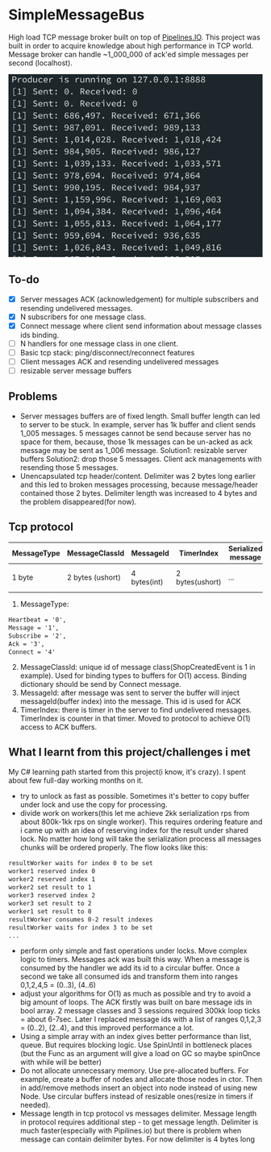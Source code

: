 # SimpleMessageBus
High load TCP message broker built on top of [Pipelines.IO](https://docs.microsoft.com/en-us/dotnet/standard/io/pipelines).
This project was built in order to acquire knowledge about high performance in TCP world.
Message broker can handle ~1_000_000 of ack'ed simple messages per second (localhost).

![Alt text](rps.png?raw=true)

## To-do
- [x] Server messages ACK (acknowledgement) for multiple subscribers and resending undelivered messages.
- [x] N subscribers for one message class. 
- [x] Connect message where client send information about message classes ids binding.
- [ ] N handlers for one message class in one client.
- [ ] Basic tcp stack: ping/disconnect/reconnect features
- [ ] Client messages ACK and resending undelivered messages
- [ ] resizable server message buffers

## Problems
- Server messages buffers are of fixed length. Small buffer length can led to server to be stuck.
  In example, server has 1k buffer and client sends 1_005 messages. 5 messages cannot be send because server has no space for them,
  because, those 1k messages can be un-acked as ack message may be sent as 1_006 message.
  Solution1: resizable server buffers
  Solution2: drop those 5 messages. Client ack managements with resending those 5 messages.
- Unencapsulated tcp header/content. Delimiter was 2 bytes long earlier and this led to broken messages processing,
  because message/header contained those 2 bytes. Delimiter length was increased to 4 bytes and the problem disappeared(for now).

## Tcp protocol

| MessageType | MessageClassId   | MessageId    | TimerIndex      | Serialized message | Delimiter            |
|-------------|------------------|--------------|-----------------| -------------------| ---------------------|
| 1 byte      | 2 bytes (ushort) | 4 bytes(int) | 2 bytes(ushort) | ...                | 4 bytes <, \r, \n, > |

1. MessageType:
```
Heartbeat = '0',
Message = '1',
Subscribe = '2',
Ack = '3',
Connect = '4'
```
2. MessageClassId: unique id of message class(ShopCreatedEvent is 1 in example). 
Used for binding types to buffers for O(1) access. Binding dictionary should be send by Connect message.
4. MessageId: after message was sent to server the buffer will inject messageId(buffer index) into the message. This id is used for ACK
5. TimerIndex: there is timer in the server to find undelivered messages. TimerIndex is counter in that timer. Moved to protocol to achieve O(1) access to ACK buffers.

## What I learnt from this project/challenges i met
My C# learning path started from this project(i know, it's crazy). I spent about few full-day working months on it.

- try to unlock as fast as possible. Sometimes it's better to copy buffer under lock and use the copy for processing.
- divide work on workers(this let me achieve 2kk serialization rps from about 800k-1kk rps on single worker).
This requires ordering feature and i came up with an idea of reserving index for the result under shared lock.
No matter how long will take the serialization process all messages chunks will be ordered properly.
The flow looks like this:
```
resultWorker waits for index 0 to be set
worker1 reserved index 0
worker2 reserved index 1
worker2 set result to 1
worker3 reserved index 2
worker3 set result to 2
worker1 set result to 0
resultWorker consumes 0-2 result indexes
resultWorker waits for index 3 to be set
...
```
- perform only simple and fast operations under locks. Move complex logic to timers.
  Messages ack was built this way. When a message is consumed by the handler we add its id to a circular buffer.
  Once a second we take all consumed ids and transform them into ranges 0,1,2,4,5 = (0..3), (4..6)
- adjust your algorithms for O(1) as much as possible and try to avoid a big amount of loops.
  The ACK firstly was built on bare message ids in bool array. 2 message classes and 3 sessions required 300kk loop ticks = about 6-7sec.
  Later I replaced message ids with a list of ranges 0,1,2,3 = (0..2), (2..4), and this improved performance a lot.
- Using a simple array with an index gives better performance than list, queue. But requires blocking logic.
  Use SpinUntil in bottleneck places (but the Func as an argument will give a load on GC so maybe spinOnce with while will be better)
- Do not allocate unnecessary memory. Use pre-allocated buffers. For example, create a buffer of nodes and allocate those nodes in ctor.
  Then in add/remove methods insert an object into node instead of using new Node. Use circular buffers instead of resizable ones(resize in timers if needed).
- Message length in tcp protocol vs messages delimiter. Message length in protocol requires additional step - to get message length.
  Delimiter is much faster(especially with Pipilines.io) but there is problem when message can contain delimiter bytes.
  For now delimiter is 4 bytes long
